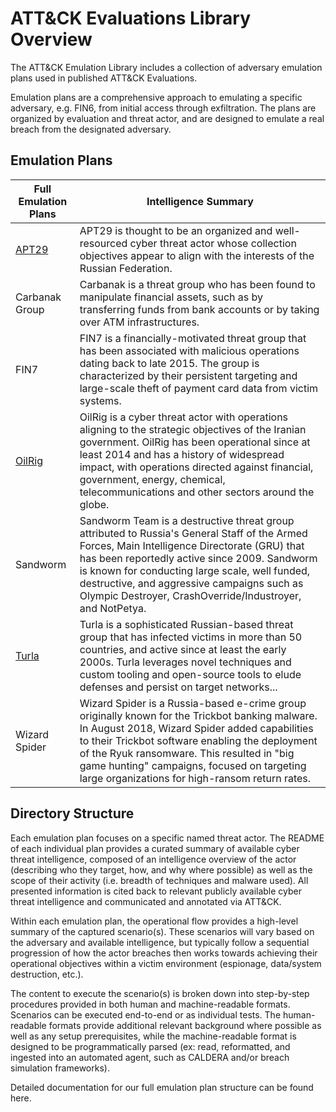 # ATT&CK Evaluations Library Overview

The ATT&CK Emulation Library includes a collection of adversary emulation plans used in published ATT&CK Evaluations.

Emulation plans are a comprehensive approach to emulating a specific adversary, e.g. FIN6, from initial access
through exfiltration. The plans are organized by evaluation and threat actor, and are designed to emulate a real breach
from the designated adversary.

## Emulation Plans

| Full Emulation Plans | Intelligence Summary                                                                                                                                                                                                                                                                                                                                       |
|----------------------|------------------------------------------------------------------------------------------------------------------------------------------------------------------------------------------------------------------------------------------------------------------------------------------------------------------------------------------------------------|
| [APT29](/Enterprise/apt29/README.md)                | APT29 is thought to be an organized and well-resourced cyber threat actor whose collection objectives appear to align with the interests of the Russian Federation.                                                                                                                                                                                        |
| Carbanak Group       | Carbanak is a threat group who has been found to manipulate financial assets, such as by transferring funds from bank accounts or by taking over ATM infrastructures.                                                                                                                                                                                      |
| FIN7                 | FIN7 is a financially-motivated threat group that has been associated with malicious operations dating back to late 2015. The group is characterized by their persistent targeting and large-scale theft of payment card data from victim systems.                                                                                                         |
| [OilRig](/ManagedServices/oilrig/README.md)               | OilRig is a cyber threat actor with operations aligning to the strategic objectives of the Iranian government. OilRig has been operational since at least 2014 and has a history of widespread impact, with operations directed against financial, government, energy, chemical, telecommunications and other sectors around the globe.                    |
| Sandworm             | Sandworm Team is a destructive threat group attributed to Russia's General Staff of the Armed Forces, Main Intelligence Directorate (GRU) that has been reportedly active since 2009. Sandworm is known for conducting large scale, well funded, destructive, and aggressive campaigns such as Olympic Destroyer, CrashOverride/Industroyer, and NotPetya. |
| [Turla](/Enterprise/turla/README.md)                | Turla is a sophisticated Russian-based threat group that has infected victims in more than 50 countries, and active since at least the early 2000s. Turla leverages novel techniques and custom tooling and open-source tools to elude defenses and persist on target networks...                                                                          |
| Wizard Spider        | Wizard Spider is a Russia-based e-crime group originally known for the Trickbot banking malware. In August 2018, Wizard Spider added capabilities to their Trickbot software enabling the deployment of the Ryuk ransomware. This resulted in "big game hunting" campaigns, focused on targeting large organizations for high-ransom return rates.         |

## Directory Structure

Each emulation plan focuses on a specific named threat actor. The README of each individual plan provides a curated
summary of available cyber threat intelligence, composed of an intelligence overview of the actor (describing who they
target, how, and why where possible) as well as the scope of their activity (i.e. breadth of techniques and malware
used). All presented information is cited back to relevant publicly available cyber threat intelligence and communicated
and annotated via ATT&CK.

Within each emulation plan, the operational flow provides a high-level summary of the captured scenario(s). These
scenarios will vary based on the adversary and available intelligence, but typically follow a sequential progression of
how the actor breaches then works towards achieving their operational objectives within a victim environment (espionage,
data/system destruction, etc.).

The content to execute the scenario(s) is broken down into step-by-step procedures provided in both human and
machine-readable formats. Scenarios can be executed end-to-end or as individual tests. The human-readable formats
provide additional relevant background where possible as well as any setup prerequisites, while the machine-readable
format is designed to be programmatically parsed (ex: read, reformatted, and ingested into an automated agent, such as
CALDERA and/or breach simulation frameworks).

Detailed documentation for our full emulation plan structure can be found here.

